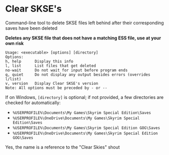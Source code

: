 # Clear SKSE's

Command-line tool to delete SKSE files left behind after their corresponding saves have been deleted

**Deletes any SKSE file that does not have a matching ESS file, use at your own risk**

```
Usage: <executable> [options] [directory]
Options:
h, help      Display this info
l, list      List files that get deleted
no-wait      Do not wait for input before program ends
q, quiet     Do not display any output besides errors (overrides l/list)
v, version   Display Clear SKSE's version
Note: All options must be preceded by - or --
```

If on Windows, `[directory]` is optional; if not provided, a few directories are checked for automatically:
- `%USERPROFILE%\Documents\My Games\Skyrim Special Edition\Saves`
- `%USERPROFILE%\OneDrive\Documents\My Games\Skyrim Special Edition\Saves`
- `%USERPROFILE%\Documents\My Games\Skyrim Special Edition GOG\Saves`
- `%USERPROFILE%\OneDrive\Documents\My Games\Skyrim Special Edition GOG\Saves`

Yes, the name is a reference to the "Clear Skies" shout
